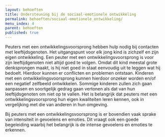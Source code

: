 ```yaml
---
layout: behoeften
title: Ondersteuning bij de sociaal-emotionele ontwikkeling
permalink: behoeften/sociaal-emotionele_ontwikkeling/
menu_index: 4
parent: behoeften
published: true
---
```


Peuters met een ontwikkelingsvoorsprong hebben hulp nodig bij contacten met leeftijdsgenoten.
Het uitgangspunt voor elk jong kind is zichzelf en zijn eigen ontwikkeling.
Een peuter met een ontwikkelingsvoorsprong is voor zijn leeftijdgenoten niet altijd goed te volgen.
Omdat dit kind meestal grote denksprongen maakt, is hij niet goed in staat eenvoudig uit te leggen wat hij bedoelt.
Hierdoor kunnen er conflicten en problemen ontstaan. Kinderen met een ontwikkelingsvoorsprong kunnen hierdoor onzeker
worden en/of een negatief zelfbeeld ontwikkelen. Sommige kinderen zullen zich gaan aanpassen en soortgelijk gedrag
gaan vertonen als dat van hun leeftijdsgenoten om niet op te vallen.
Het is belangrijk dat peuters met een ontwikkelingsvoorsprong hun eigen kwaliteiten leren kennen, ook in vergelijking
met die van anderen in hun omgeving.

Bij peuters met een ontwikkelingsvoorsprong is er bovendien vaak sprake van intensiteit in gevoelens en emoties.
Dit vraagt ook een goede begeleiding waarbij het belangrijk is de intense gevoelens en emoties te erkennen.

